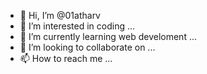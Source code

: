 - 👋 Hi, I’m @01atharv
- 👀 I’m interested in coding ...
- 🌱 I’m currently learning web develoment ...
- 💞️ I’m looking to collaborate on ...
- 📫 How to reach me ...

<!---
01atharv/01atharv is a ✨ special ✨ repository because its `README.md` (this file) appears on your GitHub profile.
You can click the Preview link to take a look at your changes.
--->
